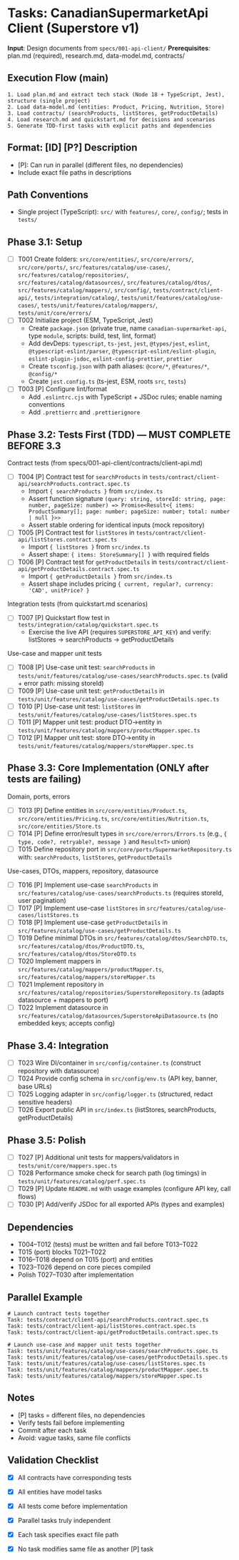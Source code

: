 # Tasks: CanadianSupermarketApi Client (Superstore v1)

**Input**: Design documents from `specs/001-api-client/`
**Prerequisites**: plan.md (required), research.md, data-model.md, contracts/

## Execution Flow (main)

```
1. Load plan.md and extract tech stack (Node 18 + TypeScript, Jest), structure (single project)
2. Load data-model.md (entities: Product, Pricing, Nutrition, Store)
3. Load contracts/ (searchProducts, listStores, getProductDetails)
4. Load research.md and quickstart.md for decisions and scenarios
5. Generate TDD-first tasks with explicit paths and dependencies
```

## Format: [ID] [P?] Description

- [P]: Can run in parallel (different files, no dependencies)
- Include exact file paths in descriptions

## Path Conventions

- Single project (TypeScript): `src/` with `features/`, `core/`, `config/`; tests in `tests/`

## Phase 3.1: Setup

- [ ] T001 Create folders: `src/core/entities/`, `src/core/errors/`, `src/core/ports/`, `src/features/catalog/use-cases/`, `src/features/catalog/repositories/`, `src/features/catalog/datasources/`, `src/features/catalog/dtos/`, `src/features/catalog/mappers/`, `src/config/`, `tests/contract/client-api/`, `tests/integration/catalog/`, `tests/unit/features/catalog/use-cases/`, `tests/unit/features/catalog/mappers/`, `tests/unit/core/errors/`
- [ ] T002 Initialize project (ESM, TypeScript, Jest)
  - Create `package.json` (private true, name `canadian-supermarket-api`, type `module`, scripts: build, test, lint, format)
  - Add devDeps: `typescript`, `ts-jest`, `jest`, `@types/jest`, `eslint`, `@typescript-eslint/parser`, `@typescript-eslint/eslint-plugin`, `eslint-plugin-jsdoc`, `eslint-config-prettier`, `prettier`
  - Create `tsconfig.json` with path aliases: `@core/*`, `@features/*`, `@config/*`
  - Create `jest.config.ts` (ts-jest, ESM, roots `src`, `tests`)
- [ ] T003 [P] Configure lint/format
  - Add `.eslintrc.cjs` with TypeScript + JSDoc rules; enable naming conventions
  - Add `.prettierrc` and `.prettierignore`

## Phase 3.2: Tests First (TDD) — MUST COMPLETE BEFORE 3.3

Contract tests (from specs/001-api-client/contracts/client-api.md)
- [ ] T004 [P] Contract test for `searchProducts` in `tests/contract/client-api/searchProducts.contract.spec.ts`
  - Import `{ searchProducts }` from `src/index.ts`
  - Assert function signature `(query: string, storeId: string, page: number, pageSize: number) => Promise<Result<{ items: ProductSummary[]; page: number; pageSize: number; total: number | null }>>`
  - Assert stable ordering for identical inputs (mock repository)
- [ ] T005 [P] Contract test for `listStores` in `tests/contract/client-api/listStores.contract.spec.ts`
  - Import `{ listStores }` from `src/index.ts`
  - Assert shape: `{ items: StoreSummary[] }` with required fields
- [ ] T006 [P] Contract test for `getProductDetails` in `tests/contract/client-api/getProductDetails.contract.spec.ts`
  - Import `{ getProductDetails }` from `src/index.ts`
  - Assert shape includes pricing `{ current, regular?, currency: 'CAD', unitPrice? }`

Integration tests (from quickstart.md scenarios)
- [ ] T007 [P] Quickstart flow test in `tests/integration/catalog/quickstart.spec.ts`
  - Exercise the live API (requires `SUPERSTORE_API_KEY`) and verify: listStores → searchProducts → getProductDetails

Use-case and mapper unit tests
- [ ] T008 [P] Use-case unit test: `searchProducts` in `tests/unit/features/catalog/use-cases/searchProducts.spec.ts` (valid + error path: missing storeId)
- [ ] T009 [P] Use-case unit test: `getProductDetails` in `tests/unit/features/catalog/use-cases/getProductDetails.spec.ts`
- [ ] T010 [P] Use-case unit test: `listStores` in `tests/unit/features/catalog/use-cases/listStores.spec.ts`
- [ ] T011 [P] Mapper unit test: product DTO→entity in `tests/unit/features/catalog/mappers/productMapper.spec.ts`
- [ ] T012 [P] Mapper unit test: store DTO→entity in `tests/unit/features/catalog/mappers/storeMapper.spec.ts`

## Phase 3.3: Core Implementation (ONLY after tests are failing)

Domain, ports, errors
- [ ] T013 [P] Define entities in `src/core/entities/Product.ts`, `src/core/entities/Pricing.ts`, `src/core/entities/Nutrition.ts`, `src/core/entities/Store.ts`
- [ ] T014 [P] Define error/result types in `src/core/errors/Errors.ts` (e.g., `{ type, code?, retryable?, message }` and `Result<T>` union)
- [ ] T015 Define repository port in `src/core/ports/SupermarketRepository.ts` with: `searchProducts`, `listStores`, `getProductDetails`

Use-cases, DTOs, mappers, repository, datasource
- [ ] T016 [P] Implement use-case `searchProducts` in `src/features/catalog/use-cases/searchProducts.ts` (requires storeId, user pagination)
- [ ] T017 [P] Implement use-case `listStores` in `src/features/catalog/use-cases/listStores.ts`
- [ ] T018 [P] Implement use-case `getProductDetails` in `src/features/catalog/use-cases/getProductDetails.ts`
- [ ] T019 Define minimal DTOs in `src/features/catalog/dtos/SearchDTO.ts`, `src/features/catalog/dtos/ProductDTO.ts`, `src/features/catalog/dtos/StoreDTO.ts`
- [ ] T020 Implement mappers in `src/features/catalog/mappers/productMapper.ts`, `src/features/catalog/mappers/storeMapper.ts`
- [ ] T021 Implement repository in `src/features/catalog/repositories/SuperstoreRepository.ts` (adapts datasource + mappers to port)
- [ ] T022 Implement datasource in `src/features/catalog/datasources/SuperstoreApiDatasource.ts` (no embedded keys; accepts config)

## Phase 3.4: Integration

- [ ] T023 Wire DI/container in `src/config/container.ts` (construct repository with datasource)
- [ ] T024 Provide config schema in `src/config/env.ts` (API key, banner, base URLs)
- [ ] T025 Logging adapter in `src/config/logger.ts` (structured, redact sensitive headers)
- [ ] T026 Export public API in `src/index.ts` (listStores, searchProducts, getProductDetails)

## Phase 3.5: Polish

- [ ] T027 [P] Additional unit tests for mappers/validators in `tests/unit/core/mappers.spec.ts`
- [ ] T028 Performance smoke check for search path (log timings) in `tests/unit/features/catalog/perf.spec.ts`
- [ ] T029 [P] Update `README.md` with usage examples (configure API key, call flows)
- [ ] T030 [P] Add/verify JSDoc for all exported APIs (types and examples)

## Dependencies

- T004–T012 (tests) must be written and fail before T013–T022
- T015 (port) blocks T021–T022
- T016–T018 depend on T015 (port) and entities
- T023–T026 depend on core pieces compiled
- Polish T027–T030 after implementation

## Parallel Example

```
# Launch contract tests together
Task: tests/contract/client-api/searchProducts.contract.spec.ts
Task: tests/contract/client-api/listStores.contract.spec.ts
Task: tests/contract/client-api/getProductDetails.contract.spec.ts

# Launch use-case and mapper unit tests together
Task: tests/unit/features/catalog/use-cases/searchProducts.spec.ts
Task: tests/unit/features/catalog/use-cases/getProductDetails.spec.ts
Task: tests/unit/features/catalog/use-cases/listStores.spec.ts
Task: tests/unit/features/catalog/mappers/productMapper.spec.ts
Task: tests/unit/features/catalog/mappers/storeMapper.spec.ts
```

## Notes

- [P] tasks = different files, no dependencies
- Verify tests fail before implementing
- Commit after each task
- Avoid: vague tasks, same file conflicts

## Validation Checklist

- [x] All contracts have corresponding tests
- [x] All entities have model tasks
- [x] All tests come before implementation
- [x] Parallel tasks truly independent
- [x] Each task specifies exact file path
- [x] No task modifies same file as another [P] task

